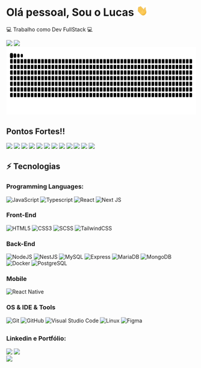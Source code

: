 
<!--
**TomiShelbi/TomiShelbi** is a ✨ _special_ ✨ repository because its `README.md` (this file) appears on your GitHub profile.

Here are some ideas to get you started:

- 🔭 I’m currently working on ...
- 🌱 I’m currently learning ...
- 👯 I’m looking to collaborate on ...
- 🤔 I’m looking for help with ...
- 💬 Ask me about ...
- 📫 How to reach me: ...
- 😄 Pronouns: ...
- ⚡ Fun fact: ...
-->


# Olá pessoal, Sou o Lucas <img src="https://raw.githubusercontent.com/LucasRafa13/LucasRafa13/main/wave.gif" width="30px">

:computer: Trabalho como Dev FullStack :computer:

<div>
 <img  height="190em" src="https://github-readme-stats.vercel.app/api?username=LucasRafa13&theme=outrun&show_icons=true&include_all_commits=true"/>
  <img  height="190em"  src="https://github-readme-stats.vercel.app/api/top-langs/?username=LucasRafa13&layout=compact&theme=outrun&langs_count=6"/> 
</div>

<img height="180em" src="https://github.com/LucasRafa13/LucasRafa13/blob/output/github-contribution-grid-snake-dark.svg"/>

## Pontos Fortes!!
<div>
<img height="55cm" src="https://cdn.jsdelivr.net/gh/devicons/devicon/icons/javascript/javascript-original.svg" />
<img height="55cm" src="https://cdn.jsdelivr.net/gh/devicons/devicon/icons/bootstrap/bootstrap-original.svg" />
<img height="55cm" src="https://cdn.jsdelivr.net/gh/devicons/devicon/icons/git/git-original.svg" />
<img height="55cm" src="https://cdn.jsdelivr.net/gh/devicons/devicon/icons/react/react-original-wordmark.svg" />
<img height="55cm" src="https://cdn.jsdelivr.net/gh/devicons/devicon/icons/sass/sass-original.svg" />
<img height="55cm" src="https://cdn.jsdelivr.net/gh/devicons/devicon/icons/nodejs/nodejs-original.svg" />
<img height="55cm" src="https://cdn.jsdelivr.net/gh/devicons/devicon/icons/mongodb/mongodb-original-wordmark.svg" />
<img height="55cm" src="https://cdn.jsdelivr.net/gh/devicons/devicon/icons/redux/redux-original.svg" />
<img height="55cm" src="https://cdn.jsdelivr.net/gh/devicons/devicon/icons/materialui/materialui-original.svg" />
<img height="55cm" src="https://cdn.jsdelivr.net/gh/devicons/devicon/icons/figma/figma-original.svg" />
<img height="55cm" src="https://cdn.jsdelivr.net/gh/devicons/devicon/icons/docker/docker-original-wordmark.svg" />
<img height="55cm" src="https://cdn.jsdelivr.net/gh/devicons/devicon/icons/typescript/typescript-original.svg" />
  
</div>



## ⚡ Tecnologias

### Programming Languages:<br>

![JavaScript](https://img.shields.io/badge/JavaScript-323330?style=for-the-badge&logo=javascript&logoColor=F7DF1E)
![Typescript](https://img.shields.io/badge/TypeScript-007ACC?style=for-the-badge&logo=typescript&logoColor=white)
![React](https://img.shields.io/badge/React-20232A?style=for-the-badge&logo=react&logoColor=61DAFB)
![Next JS](https://img.shields.io/badge/Next-black?style=for-the-badge&logo=next.js&logoColor=white)


### Front-End
![HTML5](https://img.shields.io/badge/html5-%23E34F26.svg?style=for-the-badge&logo=html5&logoColor=white)
![CSS3](https://img.shields.io/badge/css3-%231572B6.svg?style=for-the-badge&logo=css3&logoColor=white)
![SCSS](https://img.shields.io/badge/Sass-CC6699?style=for-the-badge&logo=sass&logoColor=white) 
![TailwindCSS](https://img.shields.io/badge/tailwindcss-%2338B2AC.svg?style=for-the-badge&logo=css3&logoColor=white)
                                                                                                                                                                                                            
                                                                                                              
### Back-End
![NodeJS](https://img.shields.io/badge/node.js-6DA55F?style=for-the-badge&logo=node.js&logoColor=white)
![NestJS](https://img.shields.io/badge/nestjs-%23E0234E.svg?style=for-the-badge&logo=nestjs&logoColor=white)
![MySQL](https://img.shields.io/badge/mysql-%2300f.svg?style=for-the-badge&logo=mysql&logoColor=white)
![Express](https://img.shields.io/badge/Express.js-000000?style=for-the-badge&logo=express&logoColor=white)
![MariaDB](https://img.shields.io/badge/MariaDB-003545?style=for-the-badge&logo=mariadb&logoColor=white)
![MongoDB](https://img.shields.io/badge/MongoDB-4EA94B?style=for-the-badge&logo=mongodb&logoColor=white)
![Docker](https://img.shields.io/badge/docker-%230db7ed.svg?style=for-the-badge&logo=docker&logoColor=white)
![PostgreSQL](https://img.shields.io/badge/postgres-%23316192.svg?style=for-the-badge&logo=postgresql&logoColor=white)

### Mobile
![React Native](https://img.shields.io/badge/React_Native-20232A?style=for-the-badge&logo=react&logoColor=61DAFB)


### OS & IDE & Tools
![Git](https://img.shields.io/badge/git-%23F05033.svg?style=for-the-badge&logo=git&logoColor=white)
![GitHub](https://img.shields.io/badge/github-%23121011.svg?style=for-the-badge&logo=github&logoColor=white)
![Visual Studio Code](https://img.shields.io/badge/Visual%20Studio%20Code-0078d7.svg?style=for-the-badge&logo=visual-studio-code&logoColor=white)
![Linux](https://img.shields.io/badge/Linux-FCC624?style=for-the-badge&logo=linux&logoColor=black)
![Figma](https://img.shields.io/badge/Figma-F24E1E?style=for-the-badge&logo=figma&logoColor=white)                                                                                                     
##

### Linkedin e Portfólio:<br>

<div>
  <div>
  <a href="https://www.linkedin.com/in/lucas-rafael-araujo-lima/" target="_blank"><img src="https://img.shields.io/badge/-LinkedIn-%230077B5?style=for-the-badge&logo=linkedin&logoColor=white" target="_blank"></a>
  <a href="https://meu-portfolio-theta.vercel.app/" target="_blank"><img src="https://img.shields.io/badge/Portifólio-000000?style=for-the-badge" target="_blank"></a>
  </div>
</div>

<img height="180em" src="https://holopin.me/lucasrafa13"/>

